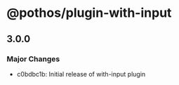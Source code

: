 # @pothos/plugin-with-input

## 3.0.0

### Major Changes

- c0bdbc1b: Initial release of with-input plugin
